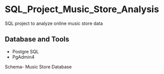 # SQL_Project_Music_Store_Analysis
SQL project to analyze online music store data


## Database and Tools
* Postgre SQL
* PgAdmin4

Schema- Music Store Database  

